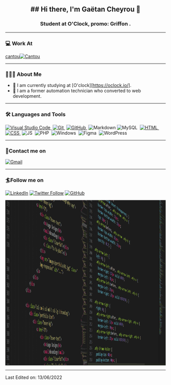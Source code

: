 <h2 align="center"> ## Hi there, I'm Gaëtan Cheyrou 👋</h2>
<h3 align="center">Student at O'Clock, promo: Griffon .</h3>

---

### 💻 Work At

[cantou][![Cantou](https://img.shields.io/badge/Cantou-%230077B5.svg?&style=for-the-badge&logo=Cantou&logoColor=white)](https://www.agencecantou.fr/)

---

### 👨🏻‍💻 About Me

- 🌱 I am currently studying at [O'clock][https://oclock.io/].
- 💬 I am a former automation technician who converted to web development.

---

### 🛠 Languages and Tools

[![Visual Studio Code](https://img.shields.io/badge/-VScode-333333?style=flat&logo=visual-studio-code&logoColor=007ACC)&nbsp;][vscode]
[![Git](https://img.shields.io/badge/-Git-333333?style=flat&logo=git)&nbsp;][git]
[![GitHub](https://img.shields.io/badge/-GitHub-333333?style=flat&logo=github)&nbsp;][github]
![Markdown](https://img.shields.io/badge/-Markdown-333333?style=flat&logo=markdown)
![MySQL](https://img.shields.io/badge/-MySQL-333333?style=flat&logo=MySQL)&nbsp;
[![HTML](https://img.shields.io/badge/-HTML-333333?style=flat&logo=HTML5)&nbsp;][html]
[![CSS](https://img.shields.io/badge/-CSS-333333?style=flat&logo=CSS3&logoColor=1572B6)&nbsp;][css]
![JS](https://img.shields.io/badge/-JS-333333?style=flat&logo=JavaScript)&nbsp;
![PHP](https://img.shields.io/badge/-PHP-333333?style=flat&logo=PHP)&nbsp;
![Windows](https://img.shields.io/badge/-Windows-333333?style=flat&logo=Windows)&nbsp;
![Figma](https://img.shields.io/badge/-Figma-333333?style=flat&logo=Figma)&nbsp;
![WordPress](https://img.shields.io/badge/-WordPress-333333?style=flat&logo=WordPress)&nbsp;

---
### 📝Contact me on
[![Gmail](https://img.shields.io/badge/gmail-%230077B5.svg?&style=for-the-badge&logo=gmail&logoColor=white)](gaetancheyrou@gmail.com)

---

### 🏄Follow me on
[![LinkedIn](https://img.shields.io/badge/linkedin-%230077B5.svg?&style=for-the-badge&logo=linkedin&logoColor=white)](https://www.linkedin.com/in/GaetanCheyrou/)
[![Twitter Follow](https://img.shields.io/twitter/follow/Horlcad?color=1DA1F2&logo=Twitter&style=for-the-badge)](https://twitter.com/intent/user?screen_name=Horlcad)
[![GitHub](https://img.shields.io/badge/github-%230077B5.svg?&style=for-the-badge&logo=github&logoColor=white)](https://github.com/GaetanCheyrou)


<p align="center"> 
      <img align="center" alt="Vscode" src="https://github.com/GaetanCheyrou/GaetanCheyrou/blob/main/assets/VSCODE.png" width="750" height="520" />
</p>

[github]: https://github.com/GaetanCheyrou
[twitter]: https://twitter.com/Horlcad
[linkedin]: https://www.linkedin.com/in/GaetanCheyrou/
[vscode]: https://code.visualstudio.com/
[git]: https://git-scm.com/doc
[github]: https://github.com/
[css]: https://developer.mozilla.org/en-US/docs/Web/CSS#:~:text=Cascading%20Style%20Sheets%20(CSS)%20is,speech%2C%20or%20on%20other%20media.
[html]: https://devdocs.io/html/
[cantou]: https://github.com/GaetanCheyrou/GaetanCheyrou/blob/main/assets/logocantou.png

-----


Last Edited on: 13/06/2022